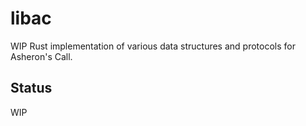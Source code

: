 # libac

WIP Rust implementation of various data structures and protocols for Asheron's Call.

## Status

WIP
